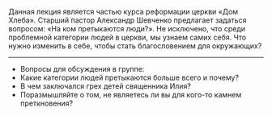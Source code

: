 
Данная лекция является частью курса реформации церкви «Дом Хлеба». Старший пастор Александр Шевченко предлагает задаться вопросом: «На ком претыкаются люди?». Не исключено, что среди проблемной категории людей в церкви, мы узнаем самих себя. Что нужно изменить в себе, чтобы стать благословением для окружающих?

- - - - - - - - - - - - - - - - - - - - 

- Вопросы для обсуждения в группе:	
- Какие категории людей претыкаются больше всего и почему?     	
- В чем заключался грех детей священника Илия? 		
- Поразмышляйте о том, не являетесь ли вы для кого-то камнем преткновения?
		
	



             
